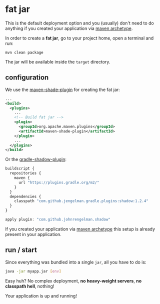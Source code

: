 # fat jar

This is the default deployment option and you (usually) don't need to do anything if you created your application via [maven archetype](/quickstart).

In order to create a **fat jar**, go to your project home, open a terminal and run:

```
mvn clean package
```

The jar will be available inside the ```target``` directory.

## configuration

We use the [maven-shade-plugin](https://maven.apache.org/plugins/maven-shade-plugin/) for creating the fat jar:

```xml
...
<build>
  <plugins>
    ...
    <!-- Build fat jar -->
    <plugin>
      <groupId>org.apache.maven.plugins</groupId>
      <artifactId>maven-shade-plugin</artifactId>
    </plugin>
    ...
  </plugins>
</build>
```

Or the [gradle-shadow-plugin](https://plugins.gradle.org/plugin/com.github.johnrengelman.shadow):

```js
buildscript {
  repositories {
    maven {
      url "https://plugins.gradle.org/m2/"
    }
  }
  dependencies {
    classpath "com.github.jengelman.gradle.plugins:shadow:1.2.4"
  }
}

apply plugin: "com.github.johnrengelman.shadow"
```

If you created your application via [maven archetype](/quickstart) this setup is already present in your application.

## run / start

Since everything was bundled into a single ```jar```, all you have to do is:

```bash
java -jar myapp.jar [env]
```

Easy huh? No complex deployment, **no heavy-weight servers**, **no classpath hell**, nothing!

Your application is up and running!
